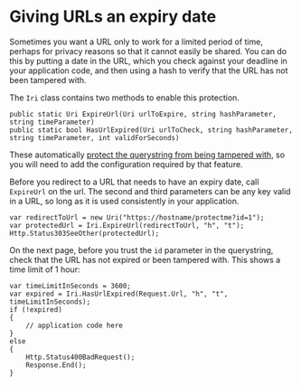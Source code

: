 # Giving URLs an expiry date

Sometimes you want a URL only to work for a limited period of time, perhaps for privacy reasons so that it cannot easily be shared. You can do this by putting a date in the URL, which you check against your deadline in your application code, and then using a hash to verify that the URL has not been tampered with.

The `Iri` class contains two methods to enable this protection.

	public static Uri ExpireUrl(Uri urlToExpire, string hashParameter, string timeParameter)
    public static bool HasUrlExpired(Uri urlToCheck, string hashParameter, string timeParameter, int validForSeconds)

These automatically [protect the querystring from being tampered with](ProtectedQueryString.md), so you will need to add the configuration required by that feature.

Before you redirect to a URL that needs to have an expiry date, call `ExpireUrl` on the url. The second and third parameters can be any key valid in a URL, so long as it is used consistently in your application.

	var redirectToUrl = new Uri("https://hostname/protectme?id=1");
	var protectedUrl = Iri.ExpireUrl(redirectToUrl, "h", "t");
	Http.Status303SeeOther(protectedUrl);

On the next page, before you trust the `id` parameter in the querystring, check that the URL has not expired or been tampered with. This shows a time limit of 1 hour:

	var timeLimitInSeconds = 3600;
	var expired = Iri.HasUrlExpired(Request.Url, "h", "t", timeLimitInSeconds);
	if (!expired) 
	{
		// application code here
	}
	else
	{
		Http.Status400BadRequest();
		Response.End();
	}